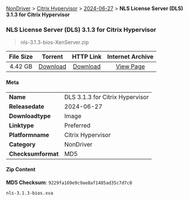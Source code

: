 
[NonDriver](/README.md)  >  [Citrix Hypervisor](/index/NonDriver/Citrix_Hypervisor.md)  >  [2024-06-27](/index/NonDriver/Citrix_Hypervisor/2024-06-27.md)  >  **NLS License Server (DLS) 3.1.3 for Citrix Hypervisor**


###    NLS License Server (DLS) 3.1.3 for Citrix Hypervisor

> nls-3.1.3-bios-XenServer.zip   


| **File Size** | **Torrent**  | **HTTP Link** | **Internet Archive** |
|:-------------:|:------------:|:-------------:|:--------------------:|
| 4.42 GB |  [Download](https://archive.org/download/nvgpu_nls-3.1.3-bios-XenServer.zip/nvgpu_nls-3.1.3-bios-XenServer.zip_archive.torrent)       | [Download](https://archive.org/compress/nvgpu_nls-3.1.3-bios-XenServer.zip) | [View Page](https://archive.org/details/nvgpu_nls-3.1.3-bios-XenServer.zip)       |

#### Meta

<table>
<tr><td><strong>Name</strong></td><td>DLS 3.1.3 for Citrix Hypervisor</td></tr>
<tr><td><strong>Releasedate</strong></td><td>2024-06-27</td></tr>
<tr><td><strong>Downloadtype</strong></td><td>Image</td></tr>
<tr><td><strong>Linktype</strong></td><td>Preferred</td></tr>
<tr><td><strong>Platformname</strong></td><td>Citrix Hypervisor</td></tr>
<tr><td><strong>Category</strong></td><td>NonDriver</td></tr>
<tr><td><strong>Checksumformat</strong></td><td>MD5</td></tr>
</table>

#### Zip Content

**MD5 Checksum**: `9229fa169e9c9ae8af1485ad35c7d7c0`

```text
nls-3.1.3-bios.xva
```